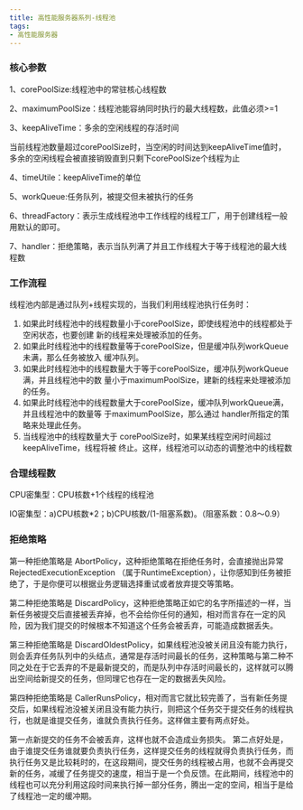 ```yaml
---
title: 高性能服务器系列-线程池
tags: 
- 高性能服务器
---
```


### 核心参数

1、corePoolSize:线程池中的常驻核心线程数

2、maximumPoolSize：线程池能容纳同时执行的最大线程数，此值必须>=1

3、keepAliveTime：多余的空闲线程的存活时间

当前线程池数量超过corePoolSize时，当空闲的时间达到keepAliveTime值时，多余的空闲线程会被直接销毁直到只剩下corePoolSize个线程为止

4、timeUtile：keepAliveTime的单位

5、workQueue:任务队列，被提交但未被执行的任务

6、threadFactory：表示生成线程池中工作线程的线程工厂，用于创建线程一般用默认的即可。

7、handler：拒绝策略，表示当队列满了并且工作线程大于等于线程池的最大线程数


### 工作流程

线程池内部是通过队列+线程实现的，当我们利⽤线程池执⾏任务时：
1. 如果此时线程池中的线程数量⼩于corePoolSize，即使线程池中的线程都处于空闲状态，也要创建
新的线程来处理被添加的任务。
2. 如果此时线程池中的线程数量等于corePoolSize，但是缓冲队列workQueue未满，那么任务被放⼊
缓冲队列。
3. 如果此时线程池中的线程数量⼤于等于corePoolSize，缓冲队列workQueue满，并且线程池中的数
量⼩于maximumPoolSize，建新的线程来处理被添加的任务。
4. 如果此时线程池中的线程数量⼤于corePoolSize，缓冲队列workQueue满，并且线程池中的数量等
于maximumPoolSize，那么通过 handler所指定的策略来处理此任务。
5. 当线程池中的线程数量⼤于 corePoolSize时，如果某线程空闲时间超过keepAliveTime，线程将被
终⽌。这样，线程池可以动态的调整池中的线程数

### 合理线程数

CPU密集型：CPU核数+1个线程的线程池

IO密集型：a)CPU核数*2；b)CPU核数/(1-阻塞系数)。（阻塞系数：0.8～0.9）

### 拒绝策略

第一种拒绝策略是 AbortPolicy，这种拒绝策略在拒绝任务时，会直接抛出异常 RejectedExecutionException （属于RuntimeException），让你感知到任务被拒绝了，于是你便可以根据业务逻辑选择重试或者放弃提交等策略。

第二种拒绝策略是 DiscardPolicy，这种拒绝策略正如它的名字所描述的一样，当新任务被提交后直接被丢弃掉，也不会给你任何的通知，相对而言存在一定的风险，因为我们提交的时候根本不知道这个任务会被丢弃，可能造成数据丢失。

第三种拒绝策略是 DiscardOldestPolicy，如果线程池没被关闭且没有能力执行，则会丢弃任务队列中的头结点，通常是存活时间最长的任务，这种策略与第二种不同之处在于它丢弃的不是最新提交的，而是队列中存活时间最长的，这样就可以腾出空间给新提交的任务，但同理它也存在一定的数据丢失风险。

第四种拒绝策略是 CallerRunsPolicy，相对而言它就比较完善了，当有新任务提交后，如果线程池没被关闭且没有能力执行，则把这个任务交于提交任务的线程执行，也就是谁提交任务，谁就负责执行任务。这样做主要有两点好处。

第一点新提交的任务不会被丢弃，这样也就不会造成业务损失。
第二点好处是，由于谁提交任务谁就要负责执行任务，这样提交任务的线程就得负责执行任务，而执行任务又是比较耗时的，在这段期间，提交任务的线程被占用，也就不会再提交新的任务，减缓了任务提交的速度，相当于是一个负反馈。在此期间，线程池中的线程也可以充分利用这段时间来执行掉一部分任务，腾出一定的空间，相当于是给了线程池一定的缓冲期。
 
 
